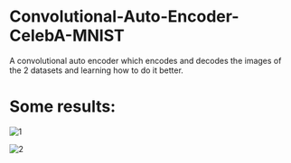 # Convolutional-Auto-Encoder-CelebA-MNIST
 A convolutional auto encoder which encodes and decodes the images of the 2 datasets and learning how to do it better.

# Some results:

![1](https://user-images.githubusercontent.com/33178694/121783285-9385e480-cba5-11eb-95e1-1bc8a7f6bb66.png)

![2](https://user-images.githubusercontent.com/33178694/121783286-954fa800-cba5-11eb-887f-52b30679a2d0.png)

